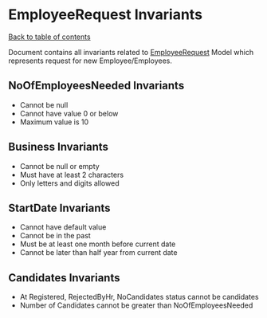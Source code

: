 # EmployeeRequest Invariants

[Back to table of contents](_table-of-contents.md)

Document contains all invariants related to [EmployeeRequest](/CarFactory.Employees.Domain/Models/EmployeeRequest.cs) Model which represents request for new Employee/Employees.

## NoOfEmployeesNeeded Invariants

- Cannot be null
- Cannot have value 0 or below
- Maximum value is 10

## Business Invariants

- Cannot be null or empty
- Must have at least 2 characters
- Only letters and digits allowed

## StartDate Invariants

- Cannot have default value
- Cannot be in the past
- Must be at least one month before current date
- Cannot be later than half year from current date

## Candidates Invariants 

- At Registered, RejectedByHr, NoCandidates status cannot be candidates
- Number of Candidates cannot be greater than NoOfEmployeesNeeded
